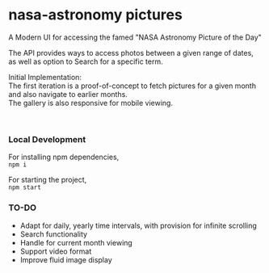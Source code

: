 # nasa-astronomy pictures


A Modern UI for accessing the famed "NASA Astronomy Picture of the Day"

The API provides ways to access photos between a given range of dates, as well as option to Search for a specific term.

Initial Implementation:
<br />
The first iteration is a proof-of-concept to fetch pictures for a given month and also navigate to earlier months.<br/>
The gallery is also responsive for mobile viewing.

<br/>

### Local Development

For installing npm dependencies, <br/>
`npm i`

For starting the project, <br/>
`npm start`

### TO-DO

- Adapt for daily, yearly time intervals, with provision for infinite scrolling <br/>
- Search functionality <br/>
- Handle for current month viewing <br/>
- Support video format <br/>
- Improve fluid image display <br/>
